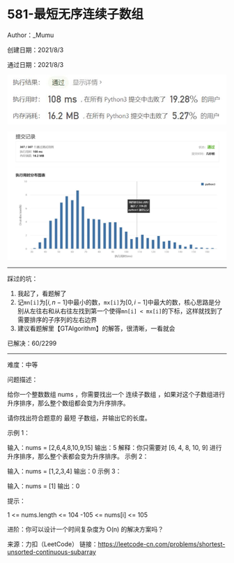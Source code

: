 # 581-最短无序连续子数组

Author：_Mumu

创建日期：2021/8/3

通过日期：2021/8/3

![](./通过截图2.jpg)

![](./通过截图1.jpg)

*****

踩过的坑：

1. 我起了，看题解了
2. 记`mn[i]`为$[i, n-1]$​中最小的数，`mx[i]`为$[0, i-1]$​​中最大的数，核心思路是分别从左往右和从右往左找到第一个使得`mn[i] < mx[i]`的下标，这样就找到了需要排序的子序列的左右边界
3. 建议看题解里【GTAlgorithm】的解答，很清晰，一看就会

已解决：60/2299

*****

难度：中等

问题描述：

给你一个整数数组 nums ，你需要找出一个 连续子数组 ，如果对这个子数组进行升序排序，那么整个数组都会变为升序排序。

请你找出符合题意的 最短 子数组，并输出它的长度。

 

示例 1：

输入：nums = [2,6,4,8,10,9,15]
输出：5
解释：你只需要对 [6, 4, 8, 10, 9] 进行升序排序，那么整个表都会变为升序排序。
示例 2：

输入：nums = [1,2,3,4]
输出：0
示例 3：

输入：nums = [1]
输出：0


提示：

1 <= nums.length <= 104
-105 <= nums[i] <= 105


进阶：你可以设计一个时间复杂度为 O(n) 的解决方案吗？

来源：力扣（LeetCode）
链接：https://leetcode-cn.com/problems/shortest-unsorted-continuous-subarray